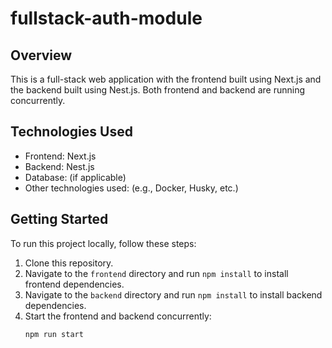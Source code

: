 # fullstack-auth-module

## Overview

This is a full-stack web application with the frontend built using Next.js and the backend built using Nest.js. Both frontend and backend are running concurrently.

## Technologies Used

- Frontend: Next.js
- Backend: Nest.js
- Database: (if applicable)
- Other technologies used: (e.g., Docker, Husky, etc.)



## Getting Started

To run this project locally, follow these steps:

1. Clone this repository.
2. Navigate to the `frontend` directory and run `npm install` to install frontend dependencies.
3. Navigate to the `backend` directory and run `npm install` to install backend dependencies.
4. Start the frontend and backend concurrently:
   ```bash
   npm run start
   ```
